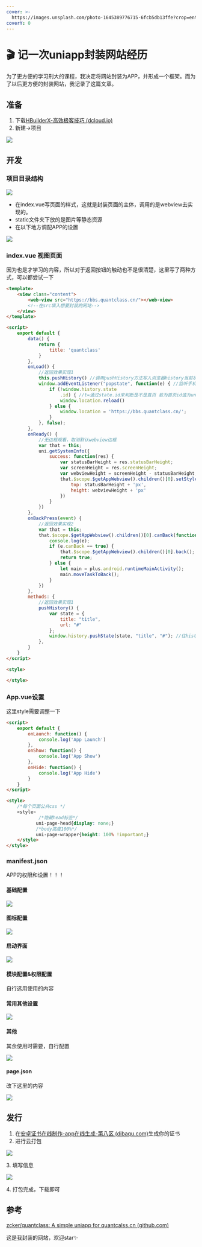 ```yaml
---
cover: >-
  https://images.unsplash.com/photo-1645389776715-6fcb5db13ffe?crop=entropy&cs=srgb&fm=jpg&ixid=MnwxOTcwMjR8MHwxfHJhbmRvbXx8fHx8fHx8fDE2NDgzNjMzNjI&ixlib=rb-1.2.1&q=85
coverY: 0
---
```


# 🎬 记一次uniapp封装网站经历

为了更方便的学习刑大的课程，我决定将网站封装为APP，并形成一个框架。而为了以后更方便的封装网站，我记录了这篇文章。

## 准备

1. 下载[HBuilderX-高效极客技巧 (dcloud.io)](https://www.dcloud.io/hbuilderx.html)
2. 新建->项目

![](<../../../.gitbook/assets/image-20220327084803720 (1).png>)

## 开发

### 项目目录结构

![](../../../.gitbook/assets/image-20220327122312075.png)

* 在index.vue写页面的样式，这就是封装页面的主体，调用的是webview去实现的。
* static文件夹下放的是图片等静态资源
* 在以下地方调配APP的设置

![](<../../../.gitbook/assets/image-20220327123016888 (1).png>)

### index.vue 视图页面

因为也是才学习的内容，所以对于返回按钮的触动也不是很清楚，这里写了两种方式，可以都尝试一下

```html
<template>
	<view class="content">
		<web-view src="https://bbs.quantclass.cn/"></web-view>
		<!--在src填入想要封装的网站-->
	</view>
</template>

<script>
	export default {
		data() {
			return {
				title: 'quantclass'
			}
		},
		onLoad() {
			//返回效果实现1
			this.pushHistory() //调用pushHistory方法写入浏览器history当前状态，若不写不能监听到返回popstate方法
			window.addEventListener("popstate", function(e) { //监听手机或浏览器返回按钮 ps：安卓手机需要先点击一下页面此监听才能生效
				if (!window.history.state
					.id) { //t=通过state.id来判断是不是首页 若为首页id值为undefined，但是页面只是url地址发生改变，内容不会转变，所以我这里又重新加载了一遍页面
					window.location.reload()
				} else {
					window.location = 'https://bbs.quantclass.cn/';
				}
			}, false);
		},
		onReady() {
			//无边框观看，取消默认webview边框
			var that = this;
			uni.getSystemInfo({
				success: function(res) {
					var statusBarHeight = res.statusBarHeight;
					var screenHeight = res.screenHeight;
					var webviewHeight = screenHeight - statusBarHeight;
					that.$scope.$getAppWebview().children()[0].setStyle({
						top: statusBarHeight + 'px',
						height: webviewHeight + 'px'
					})
				}
			})
		},
		onBackPress(event) {
			//返回效果实现2
			var that = this;
			that.$scope.$getAppWebview().children()[0].canBack(function(e) {
				console.log(e);
				if (e.canBack == true) {
					that.$scope.$getAppWebview().children()[0].back();
					return true;
				} else {
					let main = plus.android.runtimeMainActivity();
					main.moveTaskToBack();
				}
			})
		},
		methods: {
            //返回效果实现1
			pushHistory() {
				var state = {
					title: "title",
					url: "#"
				};
				window.history.pushState(state, "title", "#"); //往history对象写入状态
			},
		}
	}
</script>

<style>

</style>
```

### App.vue设置

这里style需要调整一下

```html
<script>
	export default {
		onLaunch: function() {
			console.log('App Launch')
		},
		onShow: function() {
			console.log('App Show')
		},
		onHide: function() {
			console.log('App Hide')
		}
	}
</script>

<style>
	/*每个页面公共css */
	<style>
		    /*隐藏head标签*/	
		   uni-page-head{display: none;} 
		   /*body高度100%*/
		   uni-page-wrapper{height: 100% !important;}
	</style>
</style>
```

### manifest.json

APP的权限和设置！！！

#### 基础配置

![](<../../../.gitbook/assets/image-20220327123307441 (1).png>)

#### 图标配置

![](../../../.gitbook/assets/image-20220327123359665.png)

#### 启动界面

![](../../../.gitbook/assets/image-20220327123513409.png)

#### 模块配置&权限配置

自行选用使用的内容

#### 常用其他设置

![](../../../.gitbook/assets/image-20220327123626110.png)

#### 其他

其余使用时需要，自行配置

![](../../../.gitbook/assets/image-20220327123709976.png)

#### page.json

改下这里的内容

![](../../../.gitbook/assets/image-20220327123744589.png)

## 发行

1. 在[安卓证书在线制作-app在线生成-第八区 (dibaqu.com)](https://www.dibaqu.com/utils/android-cert)生成你的证书
2. 进行云打包

![](<../../../.gitbook/assets/image-20220327130808264 (1).png>)

3\. 填写信息

![](../../../.gitbook/assets/image-20220327130844799.png)

4\. 打包完成，下载即可

## 参考

[zcker/quantclass: A simple uniapp for quantcalss.cn (github.com)](https://github.com/zcker/quantclass)

这是我封装的网站，欢迎star✨
